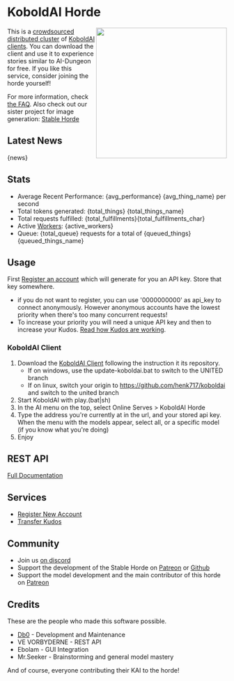# KoboldAI Horde

<img style="float:right" src="{horde_img_url}/{horde_image}.jpg" width="300" /> This is a [crowdsourced distributed cluster](https://github.com/db0/AI-Horde) of [KoboldAI clients](https://github.com/KoboldAI/KoboldAI-Client). You can download the client and use it to experience stories similar to AI-Dungeon for free. If you like this service, consider joining the horde yourself!

For more information, check [the FAQ](https://github.com/db0/AI-Horde/blob/main/FAQ.md). Also check out our sister project for image generation: [Stable Horde](https://stablehorde.net)

## Latest News

{news}

## Stats 

* Average Recent Performance: {avg_performance} {avg_thing_name} per second
* Total tokens generated: {total_things} {total_things_name}
* Total requests fulfilled: {total_fulfillments}{total_fulfillments_char}
* Active [Workers](/api/v2/workers): {active_workers}
* Queue: {total_queue} requests for a total of {queued_things} {queued_things_name}

## Usage

First [Register an account](/register) which will generate for you an API key. Store that key somewhere.

   * if you do not want to register, you can use '0000000000' as api_key to connect anonymously. However anonymous accounts have the lowest priority when there's too many concurrent requests!
   * To increase your priority you will need a unique API key and then to increase your Kudos. [Read how Kudos are working](https://dbzer0.com/blog/the-kudos-based-economy-for-the-koboldai-horde/).


### KoboldAI Client

1. Download the [KoboldAI Client](https://github.com/KoboldAI/KoboldAI-Client) following the instruction it its repository. 
    * If on windows, use the update-koboldai.bat to switch to the UNITED branch
    * If on linux, switch your origin to https://github.com/henk717/koboldai and switch to the united branch
1. Start KoboldAI with play.(bat|sh)
1. In the AI menu on the top, select Online Serves > KoboldAI Horde
1. Type the address you're currently at in the url, and your stored api key. When the menu with the models appear, select all, or a specific model (if you know what you're doing)
1. Enjoy

## REST API

[Full Documentation](/api)

## Services

* [Register New Account](/register)
* [Transfer Kudos](/transfer)

## Community

* Join us [on discord](https://koboldai.org/discord)
* Support the development of the Stable Horde on [Patreon](https://www.patreon.com/db0) or [Github](https://github.com/db0)
* Support the model development  and the main contributor of this horde on [Patreon](https://www.patreon.com/mrseeker)

## Credits

These are the people who made this software possible.

* [Db0](https://dbzer0.com) - Development and Maintenance
* VE VORBYDERNE - REST API 
* Ebolam - GUI Integration
* Mr.Seeker - Brainstorming and general model mastery

And of course, everyone contributing their KAI to the horde!
